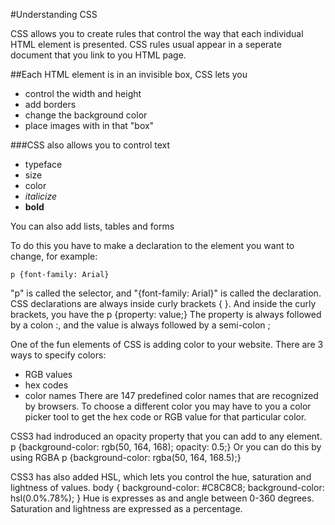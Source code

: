 #Understanding CSS

CSS allows you to create rules that control the way that each individual HTML element is presented.
CSS rules usual appear in a seperate document that you link to you HTML page.

##Each HTML element is in an invisible box, CSS lets you
- control the width and height
- add borders
- change the background color
- place images with in that "box"

###CSS also allows you to control text
- typeface
- size
- color
- *italicize*
- **bold**

You can also add lists, tables and forms

To do this you have to make a declaration to the element you want to change, for example:

    p {font-family: Arial}

"p" is called the selector, and "{font-family: Arial}" is called the declaration.
CSS declarations are always inside curly brackets { }.  And inside the curly brackets, you have the 
    p {property: value;}
The property is always followed by a colon :, and the value is always followed by a semi-colon ;

One of the fun elements of CSS is adding color to your website. 
There are 3 ways to specify colors:
- RGB values
- hex codes
- color names 
There are 147 predefined color names that are recognized by browsers.  To choose a different color you may have to you a color picker tool to get the hex code or RGB value for that particular color.

CSS3 had indroduced an opacity property that you can add to any element.  
    p {background-color: rgb(50, 164, 168);
       opacity: 0.5;}
Or you can do this by using RGBA 
    p {background-color: rgba(50, 164, 168.5);}

CSS3 has also added HSL, which lets you control the hue, saturation and lightness of values.
    body {
        background-color: #C8C8C8;
        background-color: hsl(0.0%.78%);
    }
Hue is expresses as and angle between 0-360 degrees.  Saturation and lightness are expressed as a percentage.